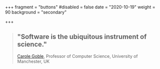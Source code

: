 +++ 
fragment = "buttons"
#disabled = false
date = "2020-10-19" 
weight = 90 
background = "secondary"

+++

> ## "Software is the ubiquitous instrument of science."
>
> [Carole Goble](https://www.raeng.org.uk/diversity-in-engineering/diversity-and-inclusion-at-the-academy/celebrating-leading-women-in-engineering/carole-globe), Professor of Computer Science, University of Manchester, UK